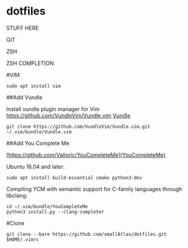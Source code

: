 # dotfiles


STUFF HERE

GIT

ZSH

ZSH COMPLETION

#VIM
```
sudo apt install vim
```
##Add Vundle

Install vundle plugin manager for Vim https://github.com/VundleVim/Vundle.vim
[Vundle](https://github.com/VundleVim/Vundle.vim)

```
git clone https://github.com/VundleVim/Vundle.vim.git ~/.vim/bundle/Vundle.vim
```

##Add You Complete Me

[https://github.com/Valloric/YouCompleteMe](YouCompleteMe)

Ubuntu 16.04 and later:
```
sudo apt install build-essential cmake python3-dev
```
Compiling YCM with semantic support for C-family languages through libclang:
```
cd ~/.vim/bundle/YouCompleteMe
python3 install.py --clang-completer
```


#Clone
```
git clone --bare https://github.com/smallAtlas/dotfiles.git $HOME/.vimrc 
```


